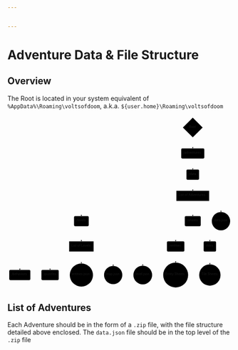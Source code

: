 ```yaml
---


---
```


<h1 id="adventure-data--file-structure">Adventure Data &amp; File Structure</h1>
<h2 id="overview">Overview</h2>
<p>The Root is located in your system equivalent of <code>%AppData%\Roaming\voltsofdoom</code>, a.k.a. <code>${user.home}\Roaming\voltsofdoom</code></p>
<div class="mermaid"><svg xmlns="http://www.w3.org/2000/svg" id="mermaid-svg-QouxV88b1nhozfiK" width="100%" style="max-width: 1014.94921875px;" viewBox="0 0 1014.94921875 785.2312469482422"><g transform="translate(-12, -12)"><g class="output"><g class="clusters"></g><g class="edgePaths"><g class="edgePath" style="opacity: 1;"><path class="path" d="M850.29296875,109.82499847412086L849.79296875,134.3249969482422L849.79296875,159.3249969482422" marker-end="url(#arrowhead34768)" style="fill:none"></path><defs><marker id="arrowhead34768" viewBox="0 0 10 10" refX="9" refY="5" markerUnits="strokeWidth" markerWidth="8" markerHeight="6" orient="auto"><path d="M 0 0 L 10 5 L 0 10 z" class="arrowheadPath" style="stroke-width: 1; stroke-dasharray: 1, 0;"></path></marker></defs></g><g class="edgePath" style="opacity: 1;"><path class="path" d="M849.79296875,205.3249969482422L849.79296875,230.3249969482422L849.79296875,255.3249969482422" marker-end="url(#arrowhead34769)" style="fill:none"></path><defs><marker id="arrowhead34769" viewBox="0 0 10 10" refX="9" refY="5" markerUnits="strokeWidth" markerWidth="8" markerHeight="6" orient="auto"><path d="M 0 0 L 10 5 L 0 10 z" class="arrowheadPath" style="stroke-width: 1; stroke-dasharray: 1, 0;"></path></marker></defs></g><g class="edgePath" style="opacity: 1;"><path class="path" d="M849.79296875,301.3249969482422L849.79296875,326.3249969482422L849.79296875,351.3249969482422" marker-end="url(#arrowhead34770)" style="fill:none"></path><defs><marker id="arrowhead34770" viewBox="0 0 10 10" refX="9" refY="5" markerUnits="strokeWidth" markerWidth="8" markerHeight="6" orient="auto"><path d="M 0 0 L 10 5 L 0 10 z" class="arrowheadPath" style="stroke-width: 1; stroke-dasharray: 1, 0;"></path></marker></defs></g><g class="edgePath" style="opacity: 1;"><path class="path" d="M775.76953125,381.37993330955175L346.15625,422.3249969482422L346.15625,465.9031219482422" marker-end="url(#arrowhead34771)" style="fill:none"></path><defs><marker id="arrowhead34771" viewBox="0 0 10 10" refX="9" refY="5" markerUnits="strokeWidth" markerWidth="8" markerHeight="6" orient="auto"><path d="M 0 0 L 10 5 L 0 10 z" class="arrowheadPath" style="stroke-width: 1; stroke-dasharray: 1, 0;"></path></marker></defs></g><g class="edgePath" style="opacity: 1;"><path class="path" d="M849.79296875,397.3249969482422L849.79296875,422.3249969482422L849.79296875,465.9031219482422" marker-end="url(#arrowhead34772)" style="fill:none"></path><defs><marker id="arrowhead34772" viewBox="0 0 10 10" refX="9" refY="5" markerUnits="strokeWidth" markerWidth="8" markerHeight="6" orient="auto"><path d="M 0 0 L 10 5 L 0 10 z" class="arrowheadPath" style="stroke-width: 1; stroke-dasharray: 1, 0;"></path></marker></defs></g><g class="edgePath" style="opacity: 1;"><path class="path" d="M910.9241536458334,397.3249969482422L977.37109375,422.3249969482422L977.37109375,447.3249969482422" marker-end="url(#arrowhead34773)" style="fill:none"></path><defs><marker id="arrowhead34773" viewBox="0 0 10 10" refX="9" refY="5" markerUnits="strokeWidth" markerWidth="8" markerHeight="6" orient="auto"><path d="M 0 0 L 10 5 L 0 10 z" class="arrowheadPath" style="stroke-width: 1; stroke-dasharray: 1, 0;"></path></marker></defs></g><g class="edgePath" style="opacity: 1;"><path class="path" d="M823.0806359642689,511.9031219482422L772.46875,555.4812469482422L772.46875,580.4812469482422" marker-end="url(#arrowhead34774)" style="fill:none"></path><defs><marker id="arrowhead34774" viewBox="0 0 10 10" refX="9" refY="5" markerUnits="strokeWidth" markerWidth="8" markerHeight="6" orient="auto"><path d="M 0 0 L 10 5 L 0 10 z" class="arrowheadPath" style="stroke-width: 1; stroke-dasharray: 1, 0;"></path></marker></defs></g><g class="edgePath" style="opacity: 1;"><path class="path" d="M876.5053015357311,511.9031219482422L927.1171875,555.4812469482422L927.1171875,580.4812469482422" marker-end="url(#arrowhead34775)" style="fill:none"></path><defs><marker id="arrowhead34775" viewBox="0 0 10 10" refX="9" refY="5" markerUnits="strokeWidth" markerWidth="8" markerHeight="6" orient="auto"><path d="M 0 0 L 10 5 L 0 10 z" class="arrowheadPath" style="stroke-width: 1; stroke-dasharray: 1, 0;"></path></marker></defs></g><g class="edgePath" style="opacity: 1;"><path class="path" d="M927.1171875,626.4812469482422L927.1171875,651.4812469482422L927.1171875,684.5828094482422" marker-end="url(#arrowhead34776)" style="fill:none"></path><defs><marker id="arrowhead34776" viewBox="0 0 10 10" refX="9" refY="5" markerUnits="strokeWidth" markerWidth="8" markerHeight="6" orient="auto"><path d="M 0 0 L 10 5 L 0 10 z" class="arrowheadPath" style="stroke-width: 1; stroke-dasharray: 1, 0;"></path></marker></defs></g><g class="edgePath" style="opacity: 1;"><path class="path" d="M772.46875,626.4812469482422L772.46875,651.4812469482422L772.46875,676.4812469482422" marker-end="url(#arrowhead34777)" style="fill:none"></path><defs><marker id="arrowhead34777" viewBox="0 0 10 10" refX="9" refY="5" markerUnits="strokeWidth" markerWidth="8" markerHeight="6" orient="auto"><path d="M 0 0 L 10 5 L 0 10 z" class="arrowheadPath" style="stroke-width: 1; stroke-dasharray: 1, 0;"></path></marker></defs></g><g class="edgePath" style="opacity: 1;"><path class="path" d="M346.15625,511.9031219482422L346.15625,555.4812469482422L346.15625,580.4812469482422" marker-end="url(#arrowhead34778)" style="fill:none"></path><defs><marker id="arrowhead34778" viewBox="0 0 10 10" refX="9" refY="5" markerUnits="strokeWidth" markerWidth="8" markerHeight="6" orient="auto"><path d="M 0 0 L 10 5 L 0 10 z" class="arrowheadPath" style="stroke-width: 1; stroke-dasharray: 1, 0;"></path></marker></defs></g><g class="edgePath" style="opacity: 1;"><path class="path" d="M290.8984375,613.00663834042L67.703125,651.4812469482422L67.703125,709.8562469482422" marker-end="url(#arrowhead34779)" style="fill:none"></path><defs><marker id="arrowhead34779" viewBox="0 0 10 10" refX="9" refY="5" markerUnits="strokeWidth" markerWidth="8" markerHeight="6" orient="auto"><path d="M 0 0 L 10 5 L 0 10 z" class="arrowheadPath" style="stroke-width: 1; stroke-dasharray: 1, 0;"></path></marker></defs></g><g class="edgePath" style="opacity: 1;"><path class="path" d="M290.8984375,622.2125021206559L204.5546875,651.4812469482422L204.5546875,709.8562469482422" marker-end="url(#arrowhead34780)" style="fill:none"></path><defs><marker id="arrowhead34780" viewBox="0 0 10 10" refX="9" refY="5" markerUnits="strokeWidth" markerWidth="8" markerHeight="6" orient="auto"><path d="M 0 0 L 10 5 L 0 10 z" class="arrowheadPath" style="stroke-width: 1; stroke-dasharray: 1, 0;"></path></marker></defs></g><g class="edgePath" style="opacity: 1;"><path class="path" d="M346.15625,626.4812469482422L346.15625,651.4812469482422L346.15625,680.4031219482422" marker-end="url(#arrowhead34781)" style="fill:none"></path><defs><marker id="arrowhead34781" viewBox="0 0 10 10" refX="9" refY="5" markerUnits="strokeWidth" markerWidth="8" markerHeight="6" orient="auto"><path d="M 0 0 L 10 5 L 0 10 z" class="arrowheadPath" style="stroke-width: 1; stroke-dasharray: 1, 0;"></path></marker></defs></g><g class="edgePath" style="opacity: 1;"><path class="path" d="M401.4140625,621.9305459374825L489.921875,651.4812469482422L489.921875,691.5437469482422" marker-end="url(#arrowhead34782)" style="fill:none"></path><defs><marker id="arrowhead34782" viewBox="0 0 10 10" refX="9" refY="5" markerUnits="strokeWidth" markerWidth="8" markerHeight="6" orient="auto"><path d="M 0 0 L 10 5 L 0 10 z" class="arrowheadPath" style="stroke-width: 1; stroke-dasharray: 1, 0;"></path></marker></defs></g><g class="edgePath" style="opacity: 1;"><path class="path" d="M401.4140625,613.0390859730444L623.6640625,651.4812469482422L623.6640625,690.4265594482422" marker-end="url(#arrowhead34783)" style="fill:none"></path><defs><marker id="arrowhead34783" viewBox="0 0 10 10" refX="9" refY="5" markerUnits="strokeWidth" markerWidth="8" markerHeight="6" orient="auto"><path d="M 0 0 L 10 5 L 0 10 z" class="arrowheadPath" style="stroke-width: 1; stroke-dasharray: 1, 0;"></path></marker></defs></g></g><g class="edgeLabels"><g class="edgeLabel" transform="" style="opacity: 1;"><g transform="translate(0,0)" class="label"><foreignObject width="0" height="0"><div xmlns="http://www.w3.org/1999/xhtml" style="display: inline-block; white-space: nowrap;"><span class="edgeLabel"></span></div></foreignObject></g></g><g class="edgeLabel" transform="" style="opacity: 1;"><g transform="translate(0,0)" class="label"><foreignObject width="0" height="0"><div xmlns="http://www.w3.org/1999/xhtml" style="display: inline-block; white-space: nowrap;"><span class="edgeLabel"></span></div></foreignObject></g></g><g class="edgeLabel" transform="" style="opacity: 1;"><g transform="translate(0,0)" class="label"><foreignObject width="0" height="0"><div xmlns="http://www.w3.org/1999/xhtml" style="display: inline-block; white-space: nowrap;"><span class="edgeLabel"></span></div></foreignObject></g></g><g class="edgeLabel" transform="" style="opacity: 1;"><g transform="translate(0,0)" class="label"><foreignObject width="0" height="0"><div xmlns="http://www.w3.org/1999/xhtml" style="display: inline-block; white-space: nowrap;"><span class="edgeLabel"></span></div></foreignObject></g></g><g class="edgeLabel" transform="" style="opacity: 1;"><g transform="translate(0,0)" class="label"><foreignObject width="0" height="0"><div xmlns="http://www.w3.org/1999/xhtml" style="display: inline-block; white-space: nowrap;"><span class="edgeLabel"></span></div></foreignObject></g></g><g class="edgeLabel" transform="" style="opacity: 1;"><g transform="translate(0,0)" class="label"><foreignObject width="0" height="0"><div xmlns="http://www.w3.org/1999/xhtml" style="display: inline-block; white-space: nowrap;"><span class="edgeLabel"></span></div></foreignObject></g></g><g class="edgeLabel" transform="" style="opacity: 1;"><g transform="translate(0,0)" class="label"><foreignObject width="0" height="0"><div xmlns="http://www.w3.org/1999/xhtml" style="display: inline-block; white-space: nowrap;"><span class="edgeLabel"></span></div></foreignObject></g></g><g class="edgeLabel" transform="" style="opacity: 1;"><g transform="translate(0,0)" class="label"><foreignObject width="0" height="0"><div xmlns="http://www.w3.org/1999/xhtml" style="display: inline-block; white-space: nowrap;"><span class="edgeLabel"></span></div></foreignObject></g></g><g class="edgeLabel" transform="" style="opacity: 1;"><g transform="translate(0,0)" class="label"><foreignObject width="0" height="0"><div xmlns="http://www.w3.org/1999/xhtml" style="display: inline-block; white-space: nowrap;"><span class="edgeLabel"></span></div></foreignObject></g></g><g class="edgeLabel" transform="" style="opacity: 1;"><g transform="translate(0,0)" class="label"><foreignObject width="0" height="0"><div xmlns="http://www.w3.org/1999/xhtml" style="display: inline-block; white-space: nowrap;"><span class="edgeLabel"></span></div></foreignObject></g></g><g class="edgeLabel" transform="" style="opacity: 1;"><g transform="translate(0,0)" class="label"><foreignObject width="0" height="0"><div xmlns="http://www.w3.org/1999/xhtml" style="display: inline-block; white-space: nowrap;"><span class="edgeLabel"></span></div></foreignObject></g></g><g class="edgeLabel" transform="" style="opacity: 1;"><g transform="translate(0,0)" class="label"><foreignObject width="0" height="0"><div xmlns="http://www.w3.org/1999/xhtml" style="display: inline-block; white-space: nowrap;"><span class="edgeLabel"></span></div></foreignObject></g></g><g class="edgeLabel" transform="" style="opacity: 1;"><g transform="translate(0,0)" class="label"><foreignObject width="0" height="0"><div xmlns="http://www.w3.org/1999/xhtml" style="display: inline-block; white-space: nowrap;"><span class="edgeLabel"></span></div></foreignObject></g></g><g class="edgeLabel" transform="" style="opacity: 1;"><g transform="translate(0,0)" class="label"><foreignObject width="0" height="0"><div xmlns="http://www.w3.org/1999/xhtml" style="display: inline-block; white-space: nowrap;"><span class="edgeLabel"></span></div></foreignObject></g></g><g class="edgeLabel" transform="" style="opacity: 1;"><g transform="translate(0,0)" class="label"><foreignObject width="0" height="0"><div xmlns="http://www.w3.org/1999/xhtml" style="display: inline-block; white-space: nowrap;"><span class="edgeLabel"></span></div></foreignObject></g></g><g class="edgeLabel" transform="" style="opacity: 1;"><g transform="translate(0,0)" class="label"><foreignObject width="0" height="0"><div xmlns="http://www.w3.org/1999/xhtml" style="display: inline-block; white-space: nowrap;"><span class="edgeLabel"></span></div></foreignObject></g></g></g><g class="nodes"><g class="node" id="root" transform="translate(849.79296875,64.6624984741211)" style="opacity: 1;"><polygon points="44.6625,0 89.325,-44.6625 44.6625,-89.325 0,-44.6625" rx="5" ry="5" transform="translate(-44.6625,44.6625)"></polygon><g class="label" transform="translate(0,0)"><g transform="translate(-16.625,-13)"><foreignObject width="33.25" height="26"><div xmlns="http://www.w3.org/1999/xhtml" style="display: inline-block; white-space: nowrap;">Root</div></foreignObject></g></g></g><g class="node" id="adventures" transform="translate(849.79296875,182.3249969482422)" style="opacity: 1;"><rect rx="5" ry="5" x="-52.1640625" y="-23" width="104.328125" height="46"></rect><g class="label" transform="translate(0,0)"><g transform="translate(-42.1640625,-13)"><foreignObject width="84.328125" height="26"><div xmlns="http://www.w3.org/1999/xhtml" style="display: inline-block; white-space: nowrap;">/adventures</div></foreignObject></g></g></g><g class="node" id="data" transform="translate(849.79296875,278.3249969482422)" style="opacity: 1;"><rect rx="5" ry="5" x="-28.5546875" y="-23" width="57.109375" height="46"></rect><g class="label" transform="translate(0,0)"><g transform="translate(-18.5546875,-13)"><foreignObject width="37.109375" height="26"><div xmlns="http://www.w3.org/1999/xhtml" style="display: inline-block; white-space: nowrap;">/data</div></foreignObject></g></g></g><g class="node" id="adventure_list" transform="translate(849.79296875,374.3249969482422)" style="opacity: 1;"><rect rx="0" ry="0" x="-74.0234375" y="-23" width="148.046875" height="46"></rect><g class="label" transform="translate(0,0)"><g transform="translate(-64.0234375,-13)"><foreignObject width="128.046875" height="26"><div xmlns="http://www.w3.org/1999/xhtml" style="display: inline-block; white-space: nowrap;">List of Adventures</div></foreignObject></g></g></g><g class="node" id="levels" transform="translate(346.15625,488.9031219482422)" style="opacity: 1;"><rect rx="5" ry="5" x="-33.234375" y="-23" width="66.46875" height="46"></rect><g class="label" transform="translate(0,0)"><g transform="translate(-23.234375,-13)"><foreignObject width="46.46875" height="26"><div xmlns="http://www.w3.org/1999/xhtml" style="display: inline-block; white-space: nowrap;">/levels</div></foreignObject></g></g></g><g class="node" id="sheets" transform="translate(849.79296875,488.9031219482422)" style="opacity: 1;"><rect rx="5" ry="5" x="-36" y="-23" width="72" height="46"></rect><g class="label" transform="translate(0,0)"><g transform="translate(-26,-13)"><foreignObject width="52" height="26"><div xmlns="http://www.w3.org/1999/xhtml" style="display: inline-block; white-space: nowrap;">/sheets</div></foreignObject></g></g></g><g class="node" id="adventure_data" transform="translate(977.37109375,488.9031219482422)" style="opacity: 1;"><circle x="-41.578125" y="-23" r="41.578125"></circle><g class="label" transform="translate(0,0)"><g transform="translate(-31.578125,-13)"><foreignObject width="63.15625" height="26"><div xmlns="http://www.w3.org/1999/xhtml" style="display: inline-block; white-space: nowrap;">data.json</div></foreignObject></g></g></g><g class="node" id="sheets-entities" transform="translate(772.46875,603.4812469482422)" style="opacity: 1;"><rect rx="5" ry="5" x="-39.4296875" y="-23" width="78.859375" height="46"></rect><g class="label" transform="translate(0,0)"><g transform="translate(-29.4296875,-13)"><foreignObject width="58.859375" height="26"><div xmlns="http://www.w3.org/1999/xhtml" style="display: inline-block; white-space: nowrap;">/entities</div></foreignObject></g></g></g><g class="node" id="sheets-tiles" transform="translate(927.1171875,603.4812469482422)" style="opacity: 1;"><rect rx="5" ry="5" x="-28.0390625" y="-23" width="56.078125" height="46"></rect><g class="label" transform="translate(0,0)"><g transform="translate(-18.0390625,-13)"><foreignObject width="36.078125" height="26"><div xmlns="http://www.w3.org/1999/xhtml" style="display: inline-block; white-space: nowrap;">/tiles</div></foreignObject></g></g></g><g class="node" id="tile_sheet" transform="translate(927.1171875,732.8562469482422)" style="opacity: 1;"><circle x="-48.2734375" y="-23" r="48.2734375"></circle><g class="label" transform="translate(0,0)"><g transform="translate(-38.2734375,-13)"><foreignObject width="76.546875" height="26"><div xmlns="http://www.w3.org/1999/xhtml" style="display: inline-block; white-space: nowrap;">Tile Sheets</div></foreignObject></g></g></g><g class="node" id="entity_sheet" transform="translate(772.46875,732.8562469482422)" style="opacity: 1;"><circle x="-56.375" y="-23" r="56.375"></circle><g class="label" transform="translate(0,0)"><g transform="translate(-46.375,-13)"><foreignObject width="92.75" height="26"><div xmlns="http://www.w3.org/1999/xhtml" style="display: inline-block; white-space: nowrap;">Entity Sheets</div></foreignObject></g></g></g><g class="node" id="levels_list" transform="translate(346.15625,603.4812469482422)" style="opacity: 1;"><rect rx="0" ry="0" x="-55.2578125" y="-23" width="110.515625" height="46"></rect><g class="label" transform="translate(0,0)"><g transform="translate(-45.2578125,-13)"><foreignObject width="90.515625" height="26"><div xmlns="http://www.w3.org/1999/xhtml" style="display: inline-block; white-space: nowrap;">List of Levels</div></foreignObject></g></g></g><g class="node" id="behaviors" transform="translate(67.703125,732.8562469482422)" style="opacity: 1;"><rect rx="5" ry="5" x="-47.703125" y="-23" width="95.40625" height="46"></rect><g class="label" transform="translate(0,0)"><g transform="translate(-37.703125,-13)"><foreignObject width="75.40625" height="26"><div xmlns="http://www.w3.org/1999/xhtml" style="display: inline-block; white-space: nowrap;">/behaviors</div></foreignObject></g></g></g><g class="node" id="puzzles" transform="translate(204.5546875,732.8562469482422)" style="opacity: 1;"><rect rx="5" ry="5" x="-39.1484375" y="-23" width="78.296875" height="46"></rect><g class="label" transform="translate(0,0)"><g transform="translate(-29.1484375,-13)"><foreignObject width="58.296875" height="26"><div xmlns="http://www.w3.org/1999/xhtml" style="display: inline-block; white-space: nowrap;">/puzzles</div></foreignObject></g></g></g><g class="node" id="levels-entities" transform="translate(346.15625,732.8562469482422)" style="opacity: 1;"><circle x="-52.453125" y="-23" r="52.453125"></circle><g class="label" transform="translate(0,0)"><g transform="translate(-42.453125,-13)"><foreignObject width="84.90625" height="26"><div xmlns="http://www.w3.org/1999/xhtml" style="display: inline-block; white-space: nowrap;">entities.json</div></foreignObject></g></g></g><g class="node" id="levels-map" transform="translate(489.921875,732.8562469482422)" style="opacity: 1;"><circle x="-41.3125" y="-23" r="41.3125"></circle><g class="label" transform="translate(0,0)"><g transform="translate(-31.3125,-13)"><foreignObject width="62.625" height="26"><div xmlns="http://www.w3.org/1999/xhtml" style="display: inline-block; white-space: nowrap;">map.json</div></foreignObject></g></g></g><g class="node" id="levels-level" transform="translate(623.6640625,732.8562469482422)" style="opacity: 1;"><circle x="-42.4296875" y="-23" r="42.4296875"></circle><g class="label" transform="translate(0,0)"><g transform="translate(-32.4296875,-13)"><foreignObject width="64.859375" height="26"><div xmlns="http://www.w3.org/1999/xhtml" style="display: inline-block; white-space: nowrap;">level.json</div></foreignObject></g></g></g></g></g></g></svg></div>
<h2 id="list-of-adventures">List of Adventures</h2>
<p>Each Adventure should be in the form of a <code>.zip</code> file, with the file structure detailed above enclosed. The <code>data.json</code> file should be in the top level of the <code>.zip</code> file</p>

